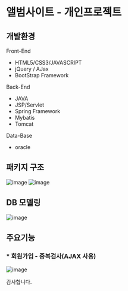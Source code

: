 # 앨범사이트 - 개인프로젝트

## 개발환경

Front-End

* HTML5/CSS3/JAVASCRIPT
* jQuery / AJax
* BootStrap Framework

Back-End

* JAVA
* JSP/Servlet
* Spring Framework
* Mybatis
* Tomcat

Data-Base
* oracle

## 패키지 구조
![image](https://user-images.githubusercontent.com/46276548/175875232-0afc5315-3c3a-43c4-b4f9-41ff150b34f4.png)
![image](https://user-images.githubusercontent.com/46276548/175875319-9cf1912f-0e9d-4af9-89ab-7d897ea20e7f.png)


## DB 모델링
![image](https://user-images.githubusercontent.com/46276548/175877155-179277d2-b907-40b4-9b00-16af0bcc2591.png)

## 주요기능

### * 회원가입 - 중복검사(AJAX 사용)
![image](https://user-images.githubusercontent.com/46276548/175877399-f2fe1a35-b345-4f81-99a7-12daecdf99a6.png)


감사합니다.
